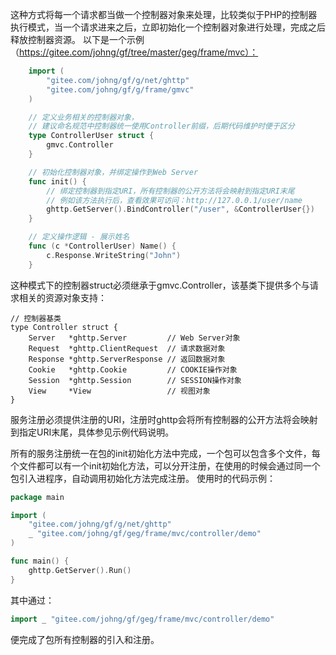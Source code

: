 这种方式将每一个请求都当做一个控制器对象来处理，比较类似于PHP的控制器执行模式，当一个请求进来之后，立即初始化一个控制器对象进行处理，完成之后释放控制器资源。
以下是一个示例（https://gitee.com/johng/gf/tree/master/geg/frame/mvc）：
```go
    import (
        "gitee.com/johng/gf/g/net/ghttp"
        "gitee.com/johng/gf/g/frame/gmvc"
    )

    // 定义业务相关的控制器对象，
    // 建议命名规范中控制器统一使用Controller前缀，后期代码维护时便于区分
    type ControllerUser struct {
        gmvc.Controller
    }

    // 初始化控制器对象，并绑定操作到Web Server
    func init() {
        // 绑定控制器到指定URI，所有控制器的公开方法将会映射到指定URI末尾
        // 例如该方法执行后，查看效果可访问：http://127.0.0.1/user/name
        ghttp.GetServer().BindController("/user", &ControllerUser{})
    }

    // 定义操作逻辑 - 展示姓名
    func (c *ControllerUser) Name() {
        c.Response.WriteString("John")
    }
```
这种模式下的控制器struct必须继承于gmvc.Controller，该基类下提供多个与请求相关的资源对象支持：

    // 控制器基类
    type Controller struct {
        Server   *ghttp.Server         // Web Server对象
        Request  *ghttp.ClientRequest  // 请求数据对象
        Response *ghttp.ServerResponse // 返回数据对象
        Cookie   *ghttp.Cookie         // COOKIE操作对象
        Session  *ghttp.Session        // SESSION操作对象
        View     *View                 // 视图对象
    }

服务注册必须提供注册的URI，注册时ghttp会将所有控制器的公开方法将会映射到指定URI末尾，具体参见示例代码说明。

所有的服务注册统一在包的init初始化方法中完成，一个包可以包含多个文件，每个文件都可以有一个init初始化方法，可以分开注册，在使用的时候会通过同一个包引入进程序，自动调用初始化方法完成注册。
使用时的代码示例：
```go
package main

import (
    "gitee.com/johng/gf/g/net/ghttp"
    _ "gitee.com/johng/gf/geg/frame/mvc/controller/demo"
)

func main() {
    ghttp.GetServer().Run()
}
```
其中通过：
```go
import _ "gitee.com/johng/gf/geg/frame/mvc/controller/demo"
```
便完成了包所有控制器的引入和注册。
